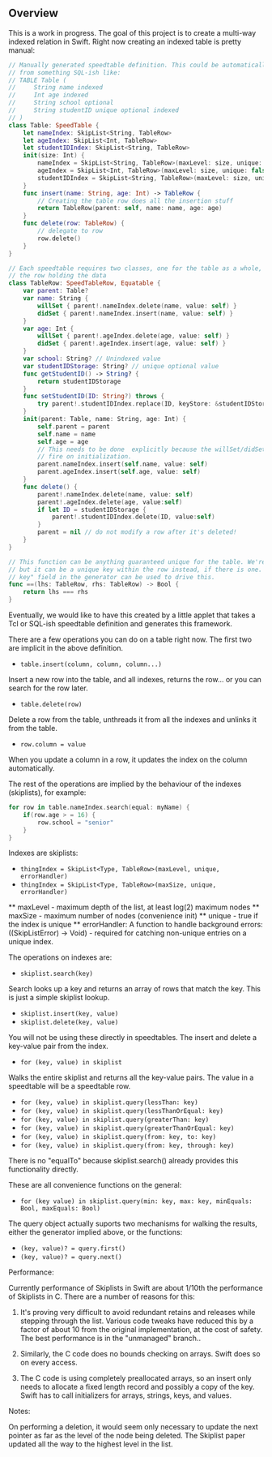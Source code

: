 ## Overview

This is a work in progress. The goal of this project is to create a multi-way indexed relation in Swift. Right now creating an indexed table is pretty manual:

```swift
// Manually generated speedtable definition. This could be automatically generated
// from something SQL-ish like:
// TABLE Table (
//     String name indexed
//     Int age indexed
//     String school optional
//     String studentID unique optional indexed
// )
class Table: SpeedTable {
    let nameIndex: SkipList<String, TableRow>
    let ageIndex: SkipList<Int, TableRow>
    let studentIDIndex: SkipList<String, TableRow>
    init(size: Int) {
        nameIndex = SkipList<String, TableRow>(maxLevel: size, unique: false)
        ageIndex = SkipList<Int, TableRow>(maxLevel: size, unique: false)
        studentIDIndex = SkipList<String, TableRow>(maxLevel: size, unique: true)
    }
    func insert(name: String, age: Int) -> TableRow {
        // Creating the table row does all the insertion stuff
        return TableRow(parent: self, name: name, age: age)
    }
    func delete(row: TableRow) {
        // delegate to row
        row.delete()
    }
}

// Each speedtable requires two classes, one for the table as a whole, one for
// the row holding the data
class TableRow: SpeedTableRow, Equatable {
    var parent: Table?
    var name: String {
        willSet { parent!.nameIndex.delete(name, value: self) }
        didSet { parent!.nameIndex.insert(name, value: self) }
    }
    var age: Int {
        willSet { parent!.ageIndex.delete(age, value: self) }
        didSet { parent!.ageIndex.insert(age, value: self) }
    }
    var school: String? // Unindexed value
    var studentIDStorage: String? // unique optional value
    func getStudentID() -> String? {
        return studentIDStorage
    }
    func setStudentID(ID: String?) throws {
        try parent!.studentIDIndex.replace(ID, keyStore: &studentIDStorage, value: self)
    }
    init(parent: Table, name: String, age: Int) {
        self.parent = parent
        self.name = name
        self.age = age
        // This needs to be done  explicitly because the willSet/didSet doesn't
        // fire on initialization.
        parent.nameIndex.insert(self.name, value: self)
        parent.ageIndex.insert(self.age, value: self)
    }
    func delete() {
        parent!.nameIndex.delete(name, value: self)
        parent!.ageIndex.delete(age, value:self)
        if let ID = studentIDStorage {
            parent!.studentIDIndex.delete(ID, value:self)
        }
        parent = nil // do not modify a row after it's deleted!
    }
}

// This function can be anything guaranteed unique for the table. We're using === here
// but it can be a unique key within the row instead, if there is one. Possibly a "primary
// key" field in the generator can be used to drive this.
func ==(lhs: TableRow, rhs: TableRow) -> Bool {
    return lhs === rhs
}
```

Eventually, we would like to have this created by a little applet that takes a Tcl
or SQL-ish speedtable definition and generates this framework.

There are a few operations you can do on a table right now. The first two are implicit
in the above definition.

* ```table.insert(column, column, column...)```

Insert a new row into the table, and all indexes, returns the row... or you can search for the row later.

* ```table.delete(row)```

Delete a row from the table, unthreads it from all the indexes and unlinks it from the table.

* ```row.column = value```

When you update a column in a row, it updates the index on the column automatically.

The rest of the operations are implied by the behaviour of the indexes (skiplists), for
example:

```swift
for row in table.nameIndex.search(equal: myName) {
	if(row.age > = 16) {
		row.school = "senior"
	}
}
```

Indexes are skiplists:
 
* ```thingIndex = SkipList<Type, TableRow>(maxLevel, unique, errorHandler)```
* ```thingIndex = SkipList<Type, TableRow>(maxSize, unique, errorHandler)```

** maxLevel - maximum depth of the list, at least log(2) maximum nodes
** maxSize - maximum number of nodes (convenience init)
** unique - true if the index is unique
** errorHandler: A function to handle background errors: ((SkipListError<Key>) -> Void) - required for catching non-unique entries on a unique index.

The operations on indexes are:

* ```skiplist.search(key)```

Search looks up a key and returns an array of rows that match the key. This is just a simple skiplist lookup.

* ```skiplist.insert(key, value)```
* ```skiplist.delete(key, value)```

You will not be using these directly in speedtables. The insert and delete a key-value pair from the index.

* ```for (key, value) in skiplist```

Walks the entire skiplist and returns all the key-value pairs. The value in a speedtable will be a speedtable row.

* ```for (key, value) in skiplist.query(lessThan: key)```
* ```for (key, value) in skiplist.query(lessThanOrEqual: key)```
* ```for (key, value) in skiplist.query(greaterThan: key)```
* ```for (key, value) in skiplist.query(greaterThanOrEqual: key)```
* ```for (key, value) in skiplist.query(from: key, to: key)```
* ```for (key, value) in skiplist.query(from: key, through: key)```

There is no "equalTo" because skiplist.search() already provides this functionality
directly.

These are all convenience functions on the general:

* ```for (key value) in skiplist.query(min: key, max: key, minEquals: Bool, maxEquals: Bool)```

The query object actually suports two mechanisms for walking the results, either the
generator implied above, or the functions:

* ```(key, value)? = query.first()```
* ```(key, value)? = query.next()```

Performance:

Currently performance of Skiplists in Swift are about 1/10th the performance of Skiplists in C. There are a number of reasons for this:

1. It's proving very difficult to avoid redundant retains and releases while stepping through the list. Various code tweaks have reduced this by a factor of about 10 from the original implementation, at the cost of safety. The best performance is in the "unmanaged" branch..

2. Similarly, the C code does no bounds checking on arrays. Swift does so on every access.

3. The C code is using completely preallocated arrays, so an insert only needs to allocate a fixed length record and possibly a copy of the key. Swift has to call initializers for arrays, strings, keys, and values.


Notes:

On performing a deletion, it would seem only necessary to update the next pointer as far as the level of the node being deleted. The Skiplist paper updated all the way to the highest level in the list. 
